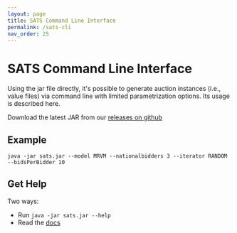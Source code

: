 ```yaml
---
layout: page
title: SATS Command Line Interface
permalink: /sats-cli
nav_order: 25
---
```


# SATS Command Line Interface
Using the jar file directly, it's possible to generate auction instances (i.e., value files) via command line with limited parametrization options.
Its usage is described here.

Download the latest JAR from our [releases on github](https://github.com/spectrumauctions/sats/releases/download/v0.7.1/sats-0.7.1.jar)

## Example

    java -jar sats.jar --model MRVM --nationalbidders 3 --iterator RANDOM --bidsPerBidder 10
    
## Get Help

Two ways:
- Run ``java -jar sats.jar --help``
- Read the [docs](https://github.com/spectrumauctions/sats#getting-started-with-sats-as-a-command-line-tool)
